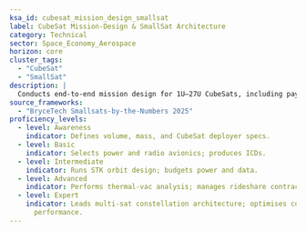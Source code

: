```yaml
---
ksa_id: cubesat_mission_design_smallsat
label: CubeSat Mission-Design & SmallSat Architecture
category: Technical
sector: Space_Economy_Aerospace
horizon: core
cluster_tags:
  - "CubeSat"
  - "SmallSat"
description: |
  Conducts end-to-end mission design for 1U–27U CubeSats, including payload accommodation, COTS subsystems, launch integration, and FCC Part 25 filing; aligns with NASA CSLI guidelines.
source_frameworks:
  - "BryceTech Smallsats-by-the-Numbers 2025"
proficiency_levels:
  - level: Awareness
    indicator: Defines volume, mass, and CubeSat deployer specs.
  - level: Basic
    indicator: Selects power and radio avionics; produces ICDs.
  - level: Intermediate
    indicator: Runs STK orbit design; budgets power and data.
  - level: Advanced
    indicator: Performs thermal-vac analysis; manages rideshare contract.
  - level: Expert
    indicator: Leads multi-sat constellation architecture; optimises cost vs
      performance.
---
```

